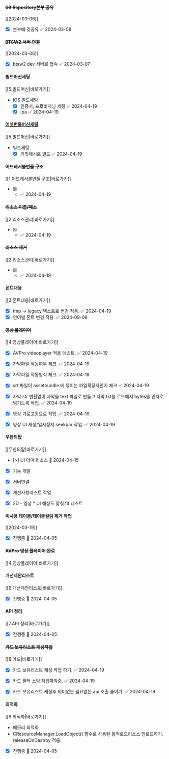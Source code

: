 
#### ~~Git Repository본부 공유~~ 
[[2024-03-06]] 
- [x] 본부에 깃공유 ✅ 2024-03-08
#### ~~BTSW2 서버 연결~~ 
[[2024-03-06]]
- [x] btsw2 dev 서버로 접속 ✅ 2024-03-07

#### ~~빌드머신세팅~~ 
[[5.빌드머신|바로가기]]
- iOS 빌드세팅
	- [x] 인증서, 프로비저닝 세팅 ✅ 2024-04-19
	- [x] ipa ✅ 2024-04-19

#### <u>어셋번들머신세팅 </u>
[[5.빌드머신|바로가기]]
- 빌드세팅
	- [x] 커밋해시로 빌드 ✅ 2024-04-19

#### ~~어드레서블번들 구조~~ 
[[1.어드레서블번들 구조|바로가기]]
- [x] - ✅ 2024-04-19

#### ~~리소스 이름/패스~~ 
[[2.리소스관리|바로가기]]
- [x] - ✅ 2024-04-19

#### ~~리소스 제거~~ 
[[2.리소스관리|바로가기]]
- [x] - ✅ 2024-04-19


#### 폰트대응
[[3.폰트대응|바로가기]]

- [x] tmp -> legacy 텍스트로 변경 적용. ✅ 2024-04-19
- [x] 언어별 폰트 변경 적용. ✅ 2024-09-09

#### ~~영상 플레이어~~
[[4.영상플레이어|바로가기]]

- [x] AVPro videoplayer 적용 테스트. ✅ 2024-04-19
- [x] 자막파일 작동여부 체크. ✅ 2024-04-19
- [x] 자막파일 작동방식 체크. ✅ 2024-04-19
- [x] srt 파일이 assetbundle 에 묶이는 파일확장자인지 체크 ✅ 2024-04-19
- [x] 자막 str 변환없이 자막을 text 파일로 만들고 자막.txt를 로드해서 bytes를 인자로 넘기도록 작업. ✅ 2024-04-19
- [x] 영상 가로고정으로 작업. ✅ 2024-04-19
- [x] 영상 UI 재생/일시정지 seekbar 작업. ✅ 2024-04-19


#### 무한의탑 
[[무한의탑|바로가기]]

- [>] UI 더미 리소스  🛫 2024-04-15
- [x] 기능 개발
- [x] 서버연결
- [x] 개선사항리스트 작업
- [x] 2D - 영상 * UI 해상도 맞춰 fit 테스트


#### 미사용 테이블/테이블컬럼 제거 작업 
[[2024-03-19]]

- [x] 진행중 🛫 2024-04-05


#### ~~AVPro 영상 플레이어 완료~~
[[4.영상플레이어|바로가기]]


#### 개선제안리스트 
[[6.개선제안리스트|바로가기]]

- [x] 진행중 🛫 2024-04-05

#### API 정리 
[[7.API 정리|바로가기]]

- [x] 진행중 🛫 2024-04-05

#### ~~카드 보유리스트 캐싱작업~~ 
[[8.카드|바로가기]]

- [x] 카드 보유리스트 캐싱 작업 하기. ✅ 2024-04-19
- [x] 카드 필터 소팅 작업파악중. ✅ 2024-04-19
- [x] 카드 보유리스트 캐싱후 의미없는 필요없는 api 호출 줄이기. ✅ 2024-04-19


#### 최적화
[[9.최적화|바로가기]]

 - 메모리 최적화
 - CResourceManager.LoadObject() 함수로 사용된 동적로드리소스 언로드하기. releaseOnDestroy 적용.

- [x] 진행중 🛫 2024-04-05


